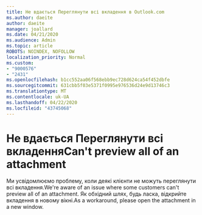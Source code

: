 ```yaml
---
title: Не вдається Переглянути всі вкладення в Outlook.com
ms.author: daeite
author: daeite
manager: joallard
ms.date: 04/21/2020
ms.audience: Admin
ms.topic: article
ROBOTS: NOINDEX, NOFOLLOW
localization_priority: Normal
ms.custom:
- "9000576"
- "2431"
ms.openlocfilehash: b1cc552aa06f568ebb9ec728d624ca54f452dbfe
ms.sourcegitcommit: 631cbb5f03e5371f0995e976536d24e9d13746c3
ms.translationtype: MT
ms.contentlocale: uk-UA
ms.lasthandoff: 04/22/2020
ms.locfileid: "43745068"
---
```

# <a name="cant-preview-all-of-an-attachment"></a><span data-ttu-id="bb0f7-102">Не вдається Переглянути всі вкладення</span><span class="sxs-lookup"><span data-stu-id="bb0f7-102">Can't preview all of an attachment</span></span>

<span data-ttu-id="bb0f7-103">Ми усвідомлюємо проблему, коли деякі клієнти не можуть переглянути всі вкладення.</span><span class="sxs-lookup"><span data-stu-id="bb0f7-103">We're aware of an issue where some customers can't preview all of an attachment.</span></span> <span data-ttu-id="bb0f7-104">Як обхідний шлях, будь ласка, відкрийте вкладення в новому вікні.</span><span class="sxs-lookup"><span data-stu-id="bb0f7-104">As a workaround, please open the attachment in a new window.</span></span>